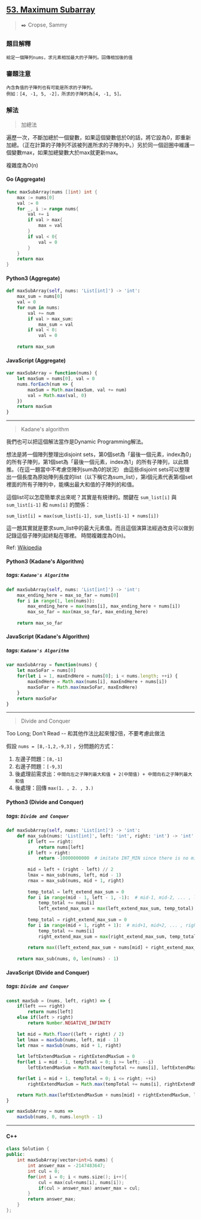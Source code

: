 ## [53. Maximum Subarray](https://leetcode.com/problems/maximum-subarray/)
> :black_nib: Cropse, Sammy
### 題目解釋
    給定一個陣列nums，求元素相加最大的子陣列。回傳相加後的值
### 審題注意
    內含負值的子陣列也有可能是所求的子陣列。
    例如：[4, -1, 5, -2]，所求的子陣列為[4, -1, 5]。
### 解法
> 加總法

遍歷一次，不斷加總於一個變數，如果這個變數低於0的話，將它設為0，即重新加總。（正在計算的子陣列不該被列進所求的子陣列中。）另於同一個迴圈中維護一個變數max，如果加總變數大於max就更新max。

複雜度為O(n)

#### Go (Aggregate)
```go
func maxSubArray(nums []int) int {
    max := nums[0]
    val := 0
    for _, i := range nums{
        val += i
        if val > max{
            max = val
        }
        if val < 0{
            val = 0
        }
    }
    return max
}
```

#### Python3 (Aggregate)
```python
def maxSubArray(self, nums: 'List[int]') -> 'int':
    max_sum = nums[0]
    val = 0
    for num in nums:
        val += num
        if val > max_sum:
            max_sum = val
        if val < 0:
            val = 0
    
    return max_sum
```

#### JavaScript (Aggregate)
```javascript
var maxSubArray = function(nums) {
    let maxSum = nums[0], val = 0
    nums.forEach(num => {
        maxSum = Math.max(maxSum, val += num)
        val = Math.max(val, 0)
    })
    return maxSum
}
```

---
 > Kadane's algorithm

我們也可以把這個解法當作是Dynamic Programming解法。

想法是將一個陣列整理出disjoint sets，第0個set為「最後一個元素，index為0」的所有子陣列，第1個set為「最後一個元素，index為1」的所有子陣列，以此類推。（在這一題當中不考慮空陣列sum為0的狀況）
由這些disjoint sets可以整理出一個長度為原始陣列長度的list（以下稱它為sum_list），第i個元素代表第i個set裡面的所有子陣列中，能構出最大和值的子陣列的和值。

這個list可以怎麼簡單求出來呢？其實是有規律的。關鍵在 `sum_list[i]` 與 `sum_list[i-1]` 和 `nums[i]` 的關係：

    sum_list[i] = max(sum_list[i-1], sum_list[i-1] + nums[i])

這一題其實就是要求sum_list中的最大元素值。而且這個演算法經過改良可以做到記錄這個子陣列起終點在哪裡。
時間複雜度為O(n)。

Ref: [Wikipedia](https://en.wikipedia.org/wiki/Maximum_subarray_problem)

#### Python3 (Kadane's Algorithm)
##### tags: `Kadane's Algorithm`
```python
def maxSubArray(self, nums: 'List[int]') -> 'int':
    max_ending_here = max_so_far = nums[0]
    for i in range(1, len(nums)):
        max_ending_here = max(nums[i], max_ending_here + nums[i])
        max_so_far = max(max_so_far, max_ending_here)
    
    return max_so_far
```

#### JavaScript (Kadane's Algorithm)
##### tags: `Kadane's Algorithm`
```javascript
var maxSubArray = function(nums) {
    let maxSoFar = nums[0]
    for(let i = 1, maxEndHere = nums[0]; i < nums.length; ++i) {
        maxEndHere = Math.max(nums[i], maxEndHere + nums[i])
        maxSoFar = Math.max(maxSoFar, maxEndHere)
    }
    return maxSoFar
}
```

---
> Divide and Conquer

Too Long; Don't Read -- 和其他作法比起來慢2倍，不要考慮此做法

假設 `nums = [8,-1,2,-9,3]` ，分問題的方式：
1. 左邊子問題：`[8,-1]`
2. 右邊子問題：`[-9,3]`
3. 後處理前需求出：`中間向左之子陣列最大和值 + 2(中間值) + 中間向右之子陣列最大和值`
4. 後處理：回傳 `max(1. , 2. , 3.)`

#### Python3 (Divide and Conquer)
##### tags: `Divide and Conquer`
```python
def maxSubArray(self, nums: 'List[int]') -> 'int':
    def max_sub(nums: 'List[int]', left: 'int', right: 'int') -> 'int':
        if left == right:
            return nums[left]
        if left > right:
            return -10000000000  # imitate INT_MIN since there is no minvalue in Python3
        
        mid = left + (right - left) // 2
        lmax = max_sub(nums, left, mid - 1)
        rmax = max_sub(nums, mid + 1, right)
        
        temp_total = left_extend_max_sum = 0
        for i in range(mid - 1, left - 1, -1):  # mid-1, mid-2, ... , left
            temp_total += nums[i]
            left_extend_max_sum = max(left_extend_max_sum, temp_total)
        
        temp_total = right_extend_max_sum = 0
        for i in range(mid + 1, right + 1):  # mid+1, mid+2, ... , right
            temp_total += nums[i]
            right_extend_max_sum = max(right_extend_max_sum, temp_total)
        
        return max((left_extend_max_sum + nums[mid] + right_extend_max_sum), lmax, rmax)
    
    return max_sub(nums, 0, len(nums) - 1)
```

#### JavaScript (Divide and Conquer)
##### tags: `Divide and Conquer`
```javascript
const maxSub = (nums, left, right) => {
    if(left === right)
        return nums[left]
    else if(left > right)
        return Number.NEGATIVE_INFINITY
    
    let mid = Math.floor((left + right) / 2)
    let lmax = maxSub(nums, left, mid - 1)
    let rmax = maxSub(nums, mid + 1, right)
    
    let leftExtendMaxSum = rightExtendMaxSum = 0
    for(let i = mid - 1, tempTotal = 0; i >= left; --i)
        leftExtendMaxSum = Math.max(tempTotal += nums[i], leftExtendMaxSum)

    for(let i = mid + 1, tempTotal = 0; i <= right; ++i)
        rightExtendMaxSum = Math.max(tempTotal += nums[i], rightExtendMaxSum)

    return Math.max(leftExtendMaxSum + nums[mid] + rightExtendMaxSum, lmax, rmax)
}

var maxSubArray = nums =>
    maxSub(nums, 0, nums.length - 1)
```

---

#### C++
```c++
class Solution {
public:
    int maxSubArray(vector<int>& nums) {
        int answer_max = -2147483647;
        int cul = 0;
        for(int i = 0; i < nums.size(); i++){
            cul = max(cul+nums[i], nums[i]);
            if(cul > answer_max) answer_max = cul;
        }
        return answer_max;
    }
};
```
